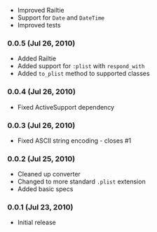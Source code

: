 * Improved Railtie
* Support for `Date` and `DateTime`
* Improved tests

### 0.0.5 (Jul 26, 2010)

* Added Railtie
* Added support for `:plist` with `respond_with`
* Added `to_plist` method to supported classes

### 0.0.4 (Jul 26, 2010)

* Fixed ActiveSupport dependency

### 0.0.3 (Jul 26, 2010)

* Fixed ASCII string encoding - closes #1

### 0.0.2 (Jul 25, 2010)

* Cleaned up converter
* Changed to more standard `.plist` extension
* Added basic specs

### 0.0.1 (Jul 23, 2010)

* Initial release
